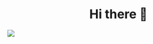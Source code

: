 <div align="center">
  <div style="display: flex; flex-direction: column;">
    <h1 display="inline-block"> Hi there 👋 </h1>
    <img src="https://64.media.tumblr.com/tumblr_ma4fvrTeAk1rfjowdo1_500.gifv">
  </div>
</div>



<!--
**sh66n/sh66n** is a ✨ _special_ ✨ repository because its `README.md` (this file) appears on your GitHub profile.

Here are some ideas to get you started:

- 🔭 I’m currently working on ...
- 🌱 I’m currently learning ...
- 👯 I’m looking to collaborate on ...
- 🤔 I’m looking for help with ...
- 💬 Ask me about ...
- 📫 How to reach me: ...
- 😄 Pronouns: ...
- ⚡ Fun fact: ...
-->

